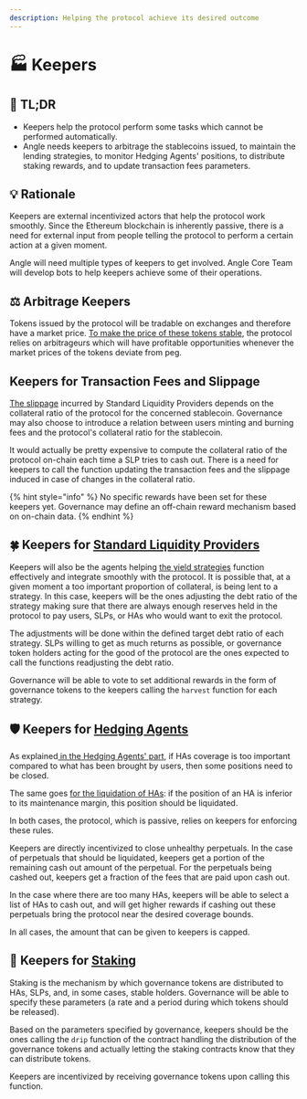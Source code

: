 ```yaml
---
description: Helping the protocol achieve its desired outcome
---
```


# 🏭 Keepers

## 🔎 TL;DR

* Keepers help the protocol perform some tasks which cannot be performed automatically.
* Angle needs keepers to arbitrage the stablecoins issued, to maintain the lending strategies, to monitor Hedging Agents' positions, to distribute staking rewards, and to update transaction fees parameters.

## 💡 Rationale

Keepers are external incentivized actors that help the protocol work smoothly. Since the Ethereum blockchain is inherently passive, there is a need for external input from people telling the protocol to perform a certain action at a given moment.

Angle will need multiple types of keepers to get involved. Angle Core Team will develop bots to help keepers achieve some of their operations.

## ⚖️ Arbitrage Keepers 

Tokens issued by the protocol will be tradable on exchanges and therefore have a market price. [To make the price of these tokens stable](stable-seekers/#stability), the protocol relies on arbitrageurs which will have profitable opportunities whenever the market prices of the tokens deviate from peg.

## Keepers for Transaction Fees and Slippage

[The slippage](standard-liquidity-providers/#slippage) incurred by Standard Liquidity Providers depends on the collateral ratio of the protocol for the concerned stablecoin. Governance may also choose to introduce a relation between users minting and burning fees and the protocol's collateral ratio for the stablecoin. 

It would actually be pretty expensive to compute the collateral ratio of the protocol on-chain each time a SLP tries to cash out. There is a need for keepers to call the function updating the transaction fees and the slippage induced in case of changes in the collateral ratio.

{% hint style="info" %}
No specific rewards have been set for these keepers yet. Governance may define an off-chain reward mechanism based on on-chain data.
{% endhint %}

## 🍀 Keepers for [Standard Liquidity Providers](standard-liquidity-providers/)

Keepers will also be the agents helping [the yield strategies](lending.md) function effectively and integrate smoothly with the protocol. It is possible that, at a given moment a too important proportion of collateral, is being lent to a strategy. In this case, keepers will be the ones adjusting the debt ratio of the strategy making sure that there are always enough reserves held in the protocol to pay users, SLPs, or HAs who would want to exit the protocol. 

The adjustments will be done within the defined target debt ratio of each strategy. SLPs willing to get as much returns as possible, or governance token holders acting for the good of the protocol are the ones expected to call the functions readjusting the debt ratio.

Governance will be able to vote to set additional rewards in the form of governance tokens to the keepers calling the `harvest` function for each strategy.

## 🛡️ Keepers for [Hedging Agents](hedging-agents/)

As explained[ in the Hedging Agents' part](hedging-agents/faq-ha.md#what-happens-if-there-are-too-many-has-with-respect-to-the-amount-to-cover-from-the-protocol), if HAs coverage is too important compared to what has been brought by users, then some positions need to be closed. 

The same goes [for the liquidation of HAs](hedging-agents/#price-decrease-scenario): if the position of an HA is inferior to its maintenance margin, this position should be liquidated. 

In both cases, the protocol, which is passive, relies on keepers for enforcing these rules.

Keepers are directly incentivized to close unhealthy perpetuals. In the case of perpetuals that should be liquidated, keepers get a portion of the remaining cash out amount of the perpetual. For the perpetuals being cashed out, keepers get a fraction of the fees that are paid upon cash out.

In the case where there are too many HAs, keepers will be able to select a list of HAs to cash out, and will get higher rewards if cashing out these perpetuals bring the protocol near the desired coverage bounds. 

In all cases, the amount that can be given to keepers is capped.

## 🎁 Keepers for [Staking](staking.md)

Staking is the mechanism by which governance tokens are distributed to HAs, SLPs, and, in some cases, stable holders. Governance will be able to specify these parameters \(a rate and a period during which tokens should be released\). 

Based on the parameters specified by governance, keepers should be the ones calling the `drip` function of the contract handling the distribution of the governance tokens and actually letting the staking contracts know that they can distribute tokens.

Keepers are incentivized by receiving governance tokens upon calling this function.

